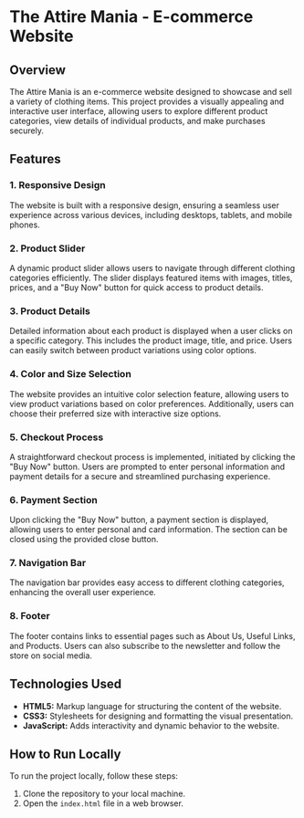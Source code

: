 # The Attire Mania - E-commerce Website

## Overview

The Attire Mania is an e-commerce website designed to showcase and sell a variety of clothing items. This project provides a visually appealing and interactive user interface, allowing users to explore different product categories, view details of individual products, and make purchases securely.

## Features

### 1. Responsive Design

The website is built with a responsive design, ensuring a seamless user experience across various devices, including desktops, tablets, and mobile phones.

### 2. Product Slider

A dynamic product slider allows users to navigate through different clothing categories efficiently. The slider displays featured items with images, titles, prices, and a "Buy Now" button for quick access to product details.

### 3. Product Details

Detailed information about each product is displayed when a user clicks on a specific category. This includes the product image, title, and price. Users can easily switch between product variations using color options.

### 4. Color and Size Selection

The website provides an intuitive color selection feature, allowing users to view product variations based on color preferences. Additionally, users can choose their preferred size with interactive size options.

### 5. Checkout Process

A straightforward checkout process is implemented, initiated by clicking the "Buy Now" button. Users are prompted to enter personal information and payment details for a secure and streamlined purchasing experience.

### 6. Payment Section

Upon clicking the "Buy Now" button, a payment section is displayed, allowing users to enter personal and card information. The section can be closed using the provided close button.

### 7. Navigation Bar

The navigation bar provides easy access to different clothing categories, enhancing the overall user experience.

### 8. Footer

The footer contains links to essential pages such as About Us, Useful Links, and Products. Users can also subscribe to the newsletter and follow the store on social media.

## Technologies Used

- **HTML5:** Markup language for structuring the content of the website.
- **CSS3:** Stylesheets for designing and formatting the visual presentation.
- **JavaScript:** Adds interactivity and dynamic behavior to the website.

## How to Run Locally

To run the project locally, follow these steps:

1. Clone the repository to your local machine.
2. Open the `index.html` file in a web browser.
